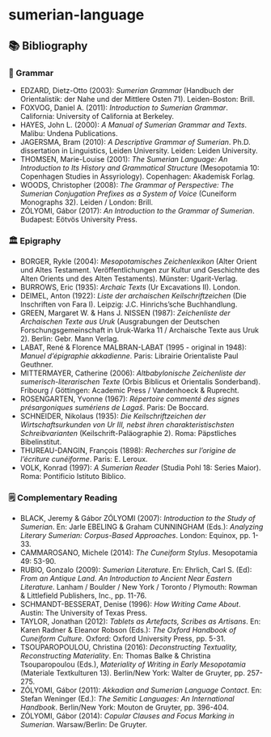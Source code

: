 # sumerian-language

## 📚 Bibliography

### 📖 Grammar 
- EDZARD, Dietz-Otto (2003): *Sumerian Grammar* (Handbuch der Orientalistik: der Nahe und der Mittlere Osten 71). Leiden-Boston: Brill.  
- FOXVOG, Daniel A. (2011): *Introduction to Sumerian Grammar*. California: University of California at Berkeley.  
- HAYES, John L. (2000): *A Manual of Sumerian Grammar and Texts*. Malibu: Undena Publications.  
- JAGERSMA, Bram (2010): *A Descriptive Grammar of Sumerian*. Ph.D. dissertation in Linguistics, Leiden University. Leiden: Leiden University.  
- THOMSEN, Marie-Louise (2001): *The Sumerian Language: An Introduction to Its History and Grammatical Structure* (Mesopotamia 10: Copenhagen Studies in Assyriology). Copenhagen: Akademisk Forlag.  
- WOODS, Christopher (2008): *The Grammar of Perspective: The Sumerian Conjugation Prefixes as a System of Voice* (Cuneiform Monographs 32). Leiden / London: Brill.  
- ZÓLYOMI, Gábor (2017): *An Introduction to the Grammar of Sumerian*. Budapest: Eötvös University Press.  
### 🏛️ Epigraphy  
- BORGER, Rykle (2004): *Mesopotamisches Zeichenlexikon* (Alter Orient und Altes Testament. Veröffentlichungen zur Kultur und Geschichte des Alten Orients und des Alten Testaments). Münster: Ugarit-Verlag.  
- BURROWS, Eric (1935): *Archaic Texts* (Ur Excavations II). London.
- DEIMEL, Anton (1922): *Liste der archaischen Keilschriftzeichen* (Die Inschriften von Fara I). Leipzig: J.C. Hinrichs’sche Buchhandlung.  
- GREEN, Margaret W. & Hans J. NISSEN (1987): *Zeichenliste der Archaischen Texte aus Uruk* (Ausgrabungen der Deutschen Forschungsgemeinschaft in Uruk-Warka 11 / Archaische Texte aus Uruk 2). Berlin: Gebr. Mann Verlag.  
- LABAT, René & Florence MALBRAN-LABAT (1995 - original in 1948): *Manuel d’épigraphie akkadienne*. Paris: Librairie Orientaliste Paul Geuthner.  
- MITTERMAYER, Catherine (2006): *Altbabylonische Zeichenliste der sumerisch-literarischen Texte* (Orbis Biblicus et Orientalis Sonderband). Fribourg / Göttingen: Academic Press / Vandenhoeck & Ruprecht.  
- ROSENGARTEN, Yvonne (1967): *Répertoire commenté des signes présargoniques sumériens de Lagaš*. Paris: De Boccard.  
- SCHNEIDER, Nikolaus (1935): *Die Keilschriftzeichen der Wirtschaftsurkunden von Ur III, nebst ihren charakteristischsten Schreibvarianten* (Keilschrift-Paläographie 2). Roma: Päpstliches Bibelinstitut.  
- THUREAU-DANGIN, François (1898): *Recherches sur l’origine de l’écriture cunéiforme*. Paris: E. Leroux.  
- VOLK, Konrad (1997): *A Sumerian Reader* (Studia Pohl 18: Series Maior). Roma: Pontificio Istituto Biblico.  
### 🗒️ Complementary Reading 
- BLACK, Jeremy & Gábor ZÓLYOMI (2007): *Introduction to the Study of Sumerian*. En: Jarle EBELING & Graham CUNNINGHAM (Eds.): *Analyzing Literary Sumerian: Corpus-Based Approaches*. London: Equinox, pp. 1-33.  
- CAMMAROSANO, Michele (2014): *The Cuneiform Stylus*. Mesopotamia 49: 53-90.  
- RUBIO, Gonzalo (2009): *Sumerian Literature*. En: Ehrlich, Carl S. (Ed): *From an Antique Land. An Introduction to Ancient Near Eastern Literature*. Lanham / Boulder / New York / Toronto / Plymouth: Rowman & Littlefield Publishers, Inc., pp. 11-76.  
- SCHMANDT-BESSERAT, Denise (1996): *How Writing Came About*. Austin: The University of Texas Press.  
- TAYLOR, Jonathan (2012): *Tablets as Artefacts, Scribes as Artisans*. En: Karen Radner & Eleanor Robson (Eds.): *The Oxford Handbook of Cuneiform Culture*. Oxford: Oxford University Press, pp. 5-31.  
- TSOUPAROPOULOU, Christina (2016): *Deconstructing Textuality, Reconstructing Materiality*. En: Thomas Balke & Christina Tsouparopoulou (Eds.), *Materiality of Writing in Early Mesopotamia* (Materiale Textkulturen 13). Berlin/New York: Walter de Gruyter, pp. 257-275.  
- ZÓLYOMI, Gábor (2011): *Akkadian and Sumerian Language Contact*. En: Stefan Weninger (Ed.): *The Semitic Languages: An International Handbook*. Berlin/New York: Mouton de Gruyter, pp. 396-404.  
- ZÓLYOMI, Gábor (2014): *Copular Clauses and Focus Marking in Sumerian*. Warsaw/Berlin: De Gruyter.  

